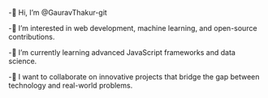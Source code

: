 -👋 Hi, I’m @GauravThakur-git

-👀 I’m interested in web development, machine learning, and open-source contributions.

-🌱 I’m currently learning advanced JavaScript frameworks and data science.

-💞️ I want to collaborate on innovative projects that bridge the gap between technology and real-world problems.
